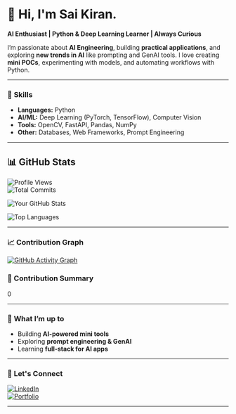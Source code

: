 # 👋 Hi, I'm Sai Kiran.

**AI Enthusiast | Python & Deep Learning Learner | Always Curious**  

I’m passionate about **AI Engineering**, building **practical applications**, and exploring **new trends in AI** like prompting and GenAI tools. I love creating **mini POCs**, experimenting with models, and automating workflows with Python.

---

### 🚀 **Skills**
- **Languages:** Python  
- **AI/ML:** Deep Learning (PyTorch, TensorFlow), Computer Vision  
- **Tools:** OpenCV, FastAPI, Pandas, NumPy  
- **Other:** Databases, Web Frameworks, Prompt Engineering  

---

## 📊 **GitHub Stats**

![Profile Views](https://komarev.com/ghpvc/?username=kishkath&style=flat-square)  
![Total Commits](https://img.shields.io/badge/Total%20Commits-Updating-blue)

![Your GitHub Stats](https://github-readme-stats.vercel.app/api?username=kishkath&show_icons=true&count_private=true&include_all_commits=true&theme=radical)

![Top Languages](https://github-readme-stats.vercel.app/api/top-langs/?username=kishkath&layout=compact&theme=radical)

---

### 📈 **Contribution Graph**
[![GitHub Activity Graph](https://github-readme-activity-graph.vercel.app/graph?username=kishkath&theme=react-dark)](https://github.com/kishkath)

### 📅 Contribution Summary
<!--START_SECTION:commits_table-->
0
<!--END_SECTION:commits_table-->

---

### 🌱 **What I’m up to**
- Building **AI-powered mini tools**  
- Exploring **prompt engineering & GenAI**  
- Learning **full-stack for AI apps**  

---

### 💬 **Let's Connect**
[![LinkedIn](https://img.shields.io/badge/LinkedIn-Sai%20Kiran-blue?logo=linkedin)](https://www.linkedin.com/in/sai-kiran-798943197/)  
[![Portfolio](https://img.shields.io/badge/Portfolio-Visit-green)](https://workhub.onrender.com)  

---
